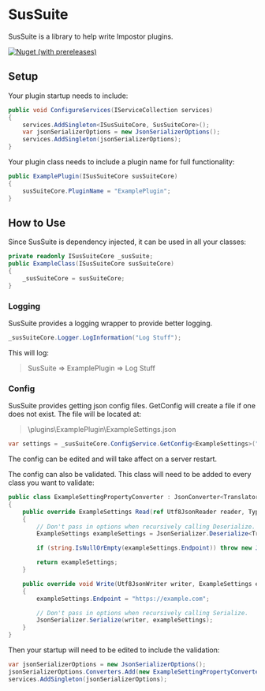 # SusSuite

SusSuite is a library to help write Impostor plugins.

[![Nuget (with prereleases)](https://img.shields.io/nuget/vpre/SusSuite.Core)](https://www.nuget.org/packages/SusSuite.Core/)

## Setup

Your plugin startup needs to include:
```csharp
public void ConfigureServices(IServiceCollection services)
{
    services.AddSingleton<ISusSuiteCore, SusSuiteCore>();
    var jsonSerializerOptions = new JsonSerializerOptions();
    services.AddSingleton(jsonSerializerOptions);
}
```

Your plugin class needs to include a plugin name for full functionality:
```csharp
public ExamplePlugin(ISusSuiteCore susSuiteCore)
{
    susSuiteCore.PluginName = "ExamplePlugin";
}
```

## How to Use

Since SusSuite is dependency injected, it can be used in all your classes:
```csharp
private readonly ISusSuiteCore _susSuite;
public ExampleClass(ISusSuiteCore susSuiteCore)
{
    _susSuiteCore = susSuiteCore;
}
```

### Logging
SusSuite provides a logging wrapper to provide better logging.
```csharp
_susSuiteCore.Logger.LogInformation("Log Stuff");
```
This will log:
>  SusSuite => ExamplePlugin => Log Stuff

### Config
SusSuite provides getting json config files.
GetConfig will create a file if one does not exist.
The file will be located at:
> \plugins\ExamplePlugin\ExampleSettings.json

```csharp
var settings = _susSuiteCore.ConfigService.GetConfig<ExampleSettings>("ExampleSettings");
```

The config can be edited and will take affect on a server restart.

The config can also be validated. This class will need to be added to every class you want to validate:

```csharp
public class ExampleSettingPropertyConverter : JsonConverter<TranslatorSettings>
{
    public override ExampleSettings Read(ref Utf8JsonReader reader, Type type, JsonSerializerOptions options)
    {
        // Don't pass in options when recursively calling Deserialize.
        ExampleSettings exampleSettings = JsonSerializer.Deserialize<TranslatorSettings>(ref reader);

        if (string.IsNullOrEmpty(exampleSettings.Endpoint)) throw new JsonException("Endpoint is null");

        return exampleSettings;
    }

    public override void Write(Utf8JsonWriter writer, ExampleSettings exampleSettings, JsonSerializerOptions options)
    {
        exampleSettings.Endpoint = "https://example.com";

        // Don't pass in options when recursively calling Serialize.
        JsonSerializer.Serialize(writer, exampleSettings);
    }
}
```

Then your startup will need to be edited to include the validation:
```csharp
var jsonSerializerOptions = new JsonSerializerOptions();
jsonSerializerOptions.Converters.Add(new ExampleSettingPropertyConverter());
services.AddSingleton(jsonSerializerOptions);
```























